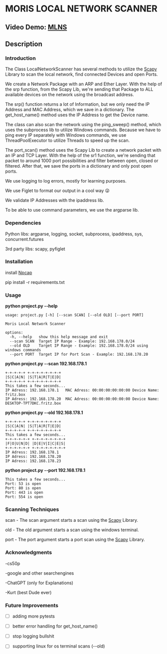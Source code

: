 # MORIS LOCAL NETWORK SCANNER
## Video Demo:  [MLNS](https://youtu.be/rjNjBdBMGLg)
## Description
### Introduction
The Class LocalNetworkScanner has several methods to utilize the [Scapy](https://pypi.org/project/scapy-python3/) Library to scan the local network, find connected Devices and open Ports. 

We create a Network Package with an ARP and Ether Layer. With the help of the srp function, from the Scapy Lib, we're sending that Package to ALL available devices on the network using the broadcast address. 

The srp() function returns a lot of Information, but we only need the IP Address and MAC Address, which we save in a dictionary.
The get_host_name() method uses the IP Address to get the Device name.

The class can also scan the network using the ping_sweep() method, which uses the subprocess lib to utilize Windows commands.
Because we have to ping every IP separately with Windows commands, we use ThreadPoolExecutor to utilize Threads to speed up the scan. 

The port_scan() method uses the Scapy Lib to create a network packet with an IP and TCP Layer. With the help of the sr1 function, we're sending that packet to around 1000 port possibilities and filter between open, closed or filtered. After that, we save the ports in a dictionary and only post open ports.

We use logging to log errors, mostly for learning purposes.

We use Figlet to format our output in a cool way :stuck_out_tongue_winking_eye:

We validate IP Addresses with the ipaddress lib.

To be able to use command parameters, we use the argparse lib.

### Dependencies
Python libs: argparse, logging, socket, subprocess, ipaddress, sys, concurrent.futures

3rd party libs: scapy, pyfiglet

### Installation
install [Npcap](https://npcap.com/#download)

pip install -r requirements.txt

### Usage 
**python project.py --help**
```
usage: project.py [-h] [--scan SCAN] [--old OLD] [--port PORT]

Moris Local Network Scanner

options:
  -h, --help   show this help message and exit
  --scan SCAN  Target IP Range - Example: 192.168.178.0/24
  --old OLD    Target IP Range - Example: 192.168.178.0/24 using windows commands
  --port PORT  Target IP for Port Scan - Example: 192.168.178.20
```
**python project.py --scan 192.168.178.1**
```
+-+-+-+-+ +-+-+-+-+-+-+-+
|S|C|A|N| |S|T|A|R|T|E|D|
+-+-+-+-+ +-+-+-+-+-+-+-+
This takes a few seconds...
IP Adress: 192.168.178.1   MAC Adress: 00:00:00:00:00:00 Device Name: fritz.box
IP Adress: 192.168.178.20  MAC Adress: 00:00:00:00:00:00 Device Name: DESKTOP-TPT7DKC.fritz.box
```
**python project.py --old 192.168.178.1**
```
+-+-+-+-+ +-+-+-+-+-+-+-+
|S|C|A|N| |S|T|A|R|T|E|D|
+-+-+-+-+ +-+-+-+-+-+-+-+
This takes a few seconds...
+-+-+-+-+-+ +-+-+-+-+-+-+-+
|F|O|U|N|D| |D|E|V|I|C|E|S|
+-+-+-+-+-+ +-+-+-+-+-+-+-+
IP Adress: 192.168.178.1  
IP Adress: 192.168.178.20 
IP Adress: 192.168.178.23 
```
**python project.py --port  192.168.178.1**
```
This takes a few seconds...
Port: 53 is open
Port: 80 is open 
Port: 443 is open
Port: 554 is open
```

### Scanning Techniques
scan - The scan argument starts a scan using the [Scapy](https://pypi.org/project/scapy-python3/) Library.

old  - The old argument starts a scan using the windows terminal.

port - The port argument starts a port scan using the [Scapy](https://pypi.org/project/scapy-python3/) Library.

### Acknowledgments
-cs50p 

-google and other searchengines

-ChatGPT (only for Explanations)

-Kurt (best Dude ever)


### Future Improvements
- [ ] adding more pytests
- [ ] better error handling for get_host_name()
- [ ] stop logging bullshit
- [ ] supporting linux for os terminal scans (--old)

